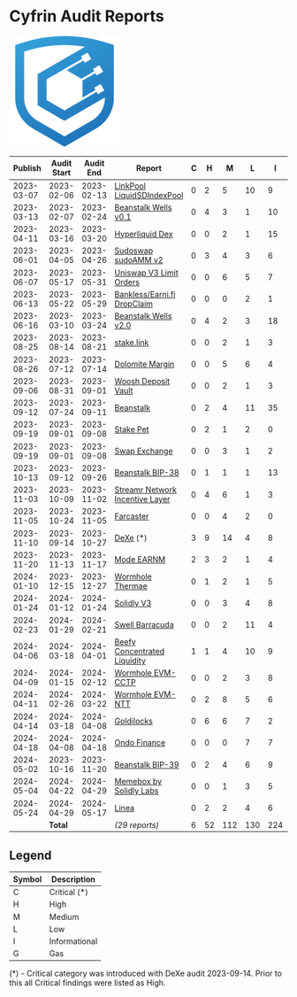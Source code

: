 # Cyfrin Audit Reports

<img src="./cyfrin-logo.png" alt="Cyfrin" width="200" >

| Publish    | Audit Start | Audit End  | Report                                                                               | C   | H   | M   | L   | I   | G   |
| ---------- | ----------- | ---------- | ------------------------------------------------------------------------------------ | --- | --- | --- | --- | --- | --- |
| 2023-03-07 | 2023-02-06  | 2023-02-13 | [LinkPool LiquidSDIndexPool](./reports/2023-03-07-linkpool_liquid_sd_index_pool.pdf) | 0   | 2   | 5   | 10  | 9   | 13  |
| 2023-03-13 | 2023-02-07  | 2023-02-24 | [Beanstalk Wells v0.1](./reports/2023-03-13-beanstalk_wells_v0.1.pdf)                | 0   | 4   | 3   | 1   | 10  | 2   |
| 2023-04-11 | 2023-03-16  | 2023-03-20 | [Hyperliquid Dex](./reports/2023-04-11-cyfrin-hyperliquid-dex-report.pdf)            | 0   | 0   | 2   | 1   | 15  | 0   |
| 2023-06-01 | 2023-04-05  | 2023-04-26 | [Sudoswap sudoAMM v2](./reports/2023-06-01-sudoswap-report.pdf)                      | 0   | 3   | 4   | 3   | 6   | 4   |
| 2023-06-07 | 2023-05-17  | 2023-05-31 | [Uniswap V3 Limit Orders](./reports/2023-06-07-cyfrin-uniswap-v3-limit-orders.pdf)   | 0   | 0   | 6   | 5   | 7   | 3   |
| 2023-06-13 | 2023-05-22  | 2023-05-29 | [Bankless/Earni.fi DropClaim](./reports/2023-06-13-cyfrin-drop-claim-report-v2.pdf)  | 0   | 0   | 0   | 2   | 1   | 2   |
| 2023-06-16 | 2023-03-10  | 2023-03-24 | [Beanstalk Wells v2.0](./reports/2023-06-16-cyfrin-beanstalk-wells.pdf)              | 0   | 4   | 2   | 3   | 18  | 2   |
| 2023-08-25 | 2023-08-14  | 2023-08-21 | [stake.link](./reports/2023-08-25-cyfrin-stake-link.pdf)                             | 0   | 0   | 2   | 1   | 3   | 0   |
| 2023-08-26 | 2023-07-12  | 2023-07-14 | [Dolomite Margin](./reports/2023-08-26-cyfrin-dolomite-margin)                       | 0   | 0   | 5   | 6   | 4   | 0   |
| 2023-09-06 | 2023-08-31  | 2023-09-01 | [Woosh Deposit Vault](./reports/2023-09-06-cyfrin-woosh.pdf)                         | 0   | 0   | 2   | 1   | 3   | 4   |
| 2023-09-12 | 2023-07-24  | 2023-09-11 | [Beanstalk](./reports/2023-09-12-cyfrin-beanstalk.pdf)                               | 0   | 2   | 4   | 11  | 35  | 11  |
| 2023-09-19 | 2023-09-01  | 2023-09-08 | [Stake Pet](./reports/2023-09-19-cyfrin-stakepet.pdf)                                | 0   | 2   | 1   | 2   | 0   | 6   |
| 2023-09-19 | 2023-09-01  | 2023-09-08 | [Swap Exchange](./reports/2023-09-19-cyfrin-swapexchange.pdf)                        | 0   | 0   | 3   | 1   | 2   | 8   |
| 2023-10-13 | 2023-09-12  | 2023-09-26 | [Beanstalk BIP-38](./reports/2023-10-13-cyfrin-beanstalk-bip-38.pdf)                 | 0   | 1   | 1   | 1   | 13  | 0   |
| 2023-11-03 | 2023-10-09  | 2023-11-02 | [Streamr Network Incentive Layer](./reports/2023-11-03-cyfrin-streamr-v2.0.pdf)      | 0   | 4   | 6   | 1   | 3   | 0   |
| 2023-11-05 | 2023-10-24  | 2023-11-05 | [Farcaster](./reports/2023-11-05-cyfrin-farcaster-v1.0.pdf)                          | 0   | 0   | 4   | 2   | 0   | 0   |
| 2023-11-10 | 2023-09-14  | 2023-10-27 | [DeXe](./reports/2023-11-10-cyfrin-dexe-v2.0.pdf) (*)                                | 3   | 9   | 14  | 4   | 8   | 8   |
| 2023-11-20 | 2023-11-13  | 2023-11-17 | [Mode EARNM](./reports/2023-11-20-cyfrin-mode-earnm-v2.0.pdf)                        | 2   | 3   | 2   | 1   | 4   | 8   |
| 2024-01-10 | 2023-12-15  | 2023-12-27 | [Wormhole Thermae](./reports/2024-01-10-cyfrin-wormhole-thermae-v2.1.pdf)            | 0   | 1   | 2   | 1   | 5   | 3   |
| 2024-01-24 | 2024-01-12  | 2024-01-24 | [Solidly V3](./reports/2024-01-24-cyfrin-solidlyV3-v2.0.pdf)                         | 0   | 0   | 3   | 4   | 8   | 6   |
| 2024-02-23 | 2024-01-29  | 2024-02-21 | [Swell Barracuda](./reports/2024-02-23-cyfrin-swell-barracuda-v2.0.pdf)              | 0   | 0   | 2   | 11  | 4   | 7   |
| 2024-04-06 | 2024-03-18  | 2024-04-01 | [Beefy Concentrated Liquidity](./reports/2024-04-06-cyfrin-beefy-finance-v2.0.pdf)   | 1   | 1   | 4   | 10  | 9   | 9   |
| 2024-04-09 | 2024-01-15  | 2024-02-12 | [Wormhole EVM-CCTP](./reports/2024-04-09-cyfrin-wormhole-evm-cctp-v2-1.pdf)          | 0   | 0   | 2   | 3   | 8   | 0   |
| 2024-04-11 | 2024-02-26  | 2024-03-22 | [Wormhole EVM-NTT](./reports/2024-04-11-cyfrin-wormhole-evm-ntt-v2.pdf)              | 0   | 2   | 8   | 5   | 6   | 4   |
| 2024-04-14 | 2024-03-18  | 2024-04-08 | [Goldilocks](./reports/2024-04-14-cyfrin-goldilocks-v1.1.pdf)                        | 0   | 6   | 6   | 7   | 2   | 5   |
| 2024-04-18 | 2024-04-08  | 2024-04-18 | [Ondo Finance](./reports/2024-04-18-cyfrin-ondo-finance-v2.0.pdf)                    | 0   | 0   | 0   | 7   | 7   | 10  |
| 2024-05-02 | 2023-10-16  | 2023-11-20 | [Beanstalk BIP-39](./reports/2024-05-02-cyfrin-beanstalk-bip-39-v1-2.pdf)            | 0   | 2   | 4   | 6   | 9   | 6   |
| 2024-05-04 | 2024-04-22  | 2024-04-29 | [Memebox by Solidly Labs](./reports/2024-05-04-cyfrin-solidly-v2-memecore-v2-2)      | 0   | 0   | 1   | 3   | 5   | 1   |
| 2024-05-24 | 2024-04-29  | 2024-05-17 | [Linea](./reports/2024-05-24-cyfrin-linea-v2.0.pdf)                                  | 0   | 2   | 2   | 4   | 6   | 13  |
|            | **Total**   |            | _(29 reports)_                                                                       | 6   | 52  | 112 | 130 | 224 | 148 |

## Legend

| Symbol | Description   |
| ------ | ------------- |
| C      | Critical (*)  |
| H      | High          |
| M      | Medium        |
| L      | Low           |
| I      | Informational |
| G      | Gas           |

(*) - Critical category was introduced with DeXe audit 2023-09-14. Prior to this all Critical findings were listed as High.
